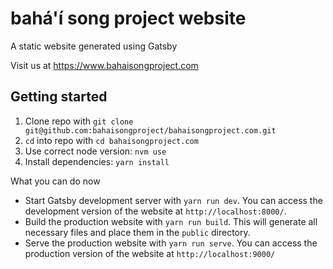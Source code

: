# bahá'í song project website

A static website generated using Gatsby

Visit us at https://www.bahaisongproject.com

## Getting started

1. Clone repo with `git clone git@github.com:bahaisongproject/bahaisongproject.com.git`
1. `cd` into repo with `cd bahaisongproject.com`
1. Use correct node version: `nvm use`
1. Install dependencies: `yarn install`

What you can do now

- Start Gatsby development server with `yarn run dev`. You can access the development version of the website at `http://localhost:8000/`.
- Build the production website with `yarn run build`. This will generate all necessary files and place them in the `public` directory.
- Serve the production website with `yarn run serve`. You can access the production version of the website at `http://localhost:9000/`
